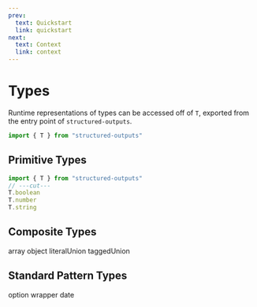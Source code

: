 ```yaml
---
prev:
  text: Quickstart
  link: quickstart
next:
  text: Context
  link: context
---
```


# Types

Runtime representations of types can be accessed off of `T`, exported from the entry point of
`structured-outputs`.

```ts twoslash
import { T } from "structured-outputs"
```

## Primitive Types

```ts twoslash
import { T } from "structured-outputs"
// ---cut---
T.boolean
T.number
T.string
```

## Composite Types

array object literalUnion taggedUnion

## Standard Pattern Types

option wrapper date
